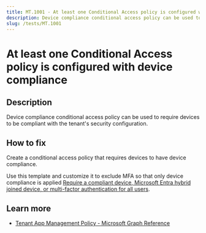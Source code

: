 ```yaml
---
title: MT.1001 - At least one Conditional Access policy is configured with device compliance
description: Device compliance conditional access policy can be used to require devices to be compliant with the tenant's security configuration.
slug: /tests/MT.1001
---
```


# At least one Conditional Access policy is configured with device compliance

## Description

Device compliance conditional access policy can be used to require devices to be compliant with the tenant's security configuration.

## How to fix

Create a conditional access policy that requires devices to have device compliance.

Use this template and customize it to exclude MFA so that only device compliance is applied [Require a compliant device, Microsoft Entra hybrid joined device, or multi-factor authentication for all users](https://learn.microsoft.com/entra/identity/conditional-access/howto-conditional-access-policy-compliant-device).

## Learn more

- [Tenant App Management Policy - Microsoft Graph Reference](https://learn.microsoft.com/graph/api/resources/tenantappmanagementpolicy?view=graph-rest-1.0)

